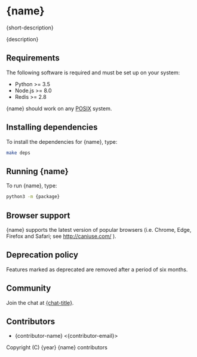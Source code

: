 # {name}

{short-description}

{description}

## Requirements

The following software is required and must be set up on your system:

* Python >= 3.5
* Node.js >= 8.0
* Redis >= 2.8

{name} should work on any [POSIX](https://en.wikipedia.org/wiki/POSIX) system.

## Installing dependencies

To install the dependencies for {name}, type:

```sh
make deps
```

## Running {name}

To run {name}, type:

```sh
python3 -m {package}
```

## Browser support

{name} supports the latest version of popular browsers (i.e. Chrome, Edge, Firefox and Safari; see
http://caniuse.com/ ).

## Deprecation policy

Features marked as deprecated are removed after a period of six months.

## Community

Join the chat at [{chat-title}]({chat-url}).

## Contributors

* {contributor-name} &lt;{contributor-email}>

Copyright (C) {year} {name} contributors
